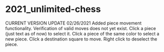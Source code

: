 # 2021_unlimited-chess

CURRENT VERSION UPDATE 02/26/2021
Added piece movement functionality. Verification of valid moves does not yet exist. Click a piece (just text as of now) to select it. Click a piece of the same color to select a new piece. Click a destination square to move. Right click to deselect the piece.

